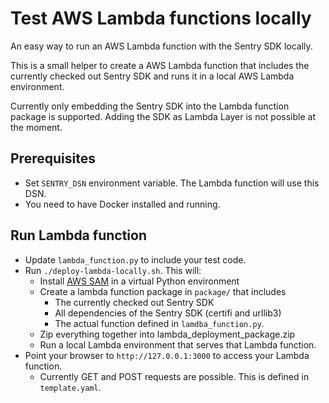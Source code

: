 # Test AWS Lambda functions locally

An easy way to run an AWS Lambda function with the Sentry SDK locally. 

This is a small helper to create a AWS Lambda function that includes the 
currently checked out Sentry SDK and runs it in a local AWS Lambda environment.

Currently only embedding the Sentry SDK into the Lambda function package 
is supported. Adding the SDK as Lambda Layer is not possible at the moment. 

## Prerequisites

- Set `SENTRY_DSN` environment variable. The Lambda function will use this DSN.
- You need to have Docker installed and running. 

## Run Lambda function

- Update `lambda_function.py` to include your test code. 
- Run `./deploy-lambda-locally.sh`. This will:
    - Install [AWS SAM](https://aws.amazon.com/serverless/sam/) in a virtual Python environment
    - Create a lambda function package in `package/` that includes
        - The currently checked out Sentry SDK
        - All dependencies of the Sentry SDK (certifi and urllib3)
        - The actual function defined in `lamdba_function.py`. 
    - Zip everything together into lambda_deployment_package.zip
    - Run a local Lambda environment that serves that Lambda function.
- Point your browser to `http://127.0.0.1:3000` to access your Lambda function.
    - Currently GET and POST requests are possible. This is defined in `template.yaml`.
